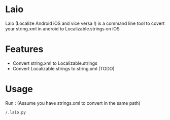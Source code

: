 # Laio
Laio (Localize Android iOS and vice versa !) is a command line tool to covert your string.xml in android to Localizable.strings on iOS

# Features
  * Convert string.xml to Localizable.strings
  * Convert Localizable.strings to string.xml (TODO)

# Usage
Run : (Assume you have strings.xml to convert in the same path)
```
/.laio.py
```
